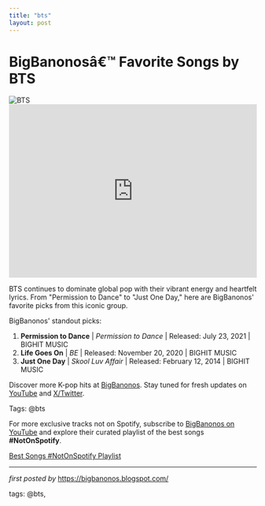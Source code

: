 ```yaml
---
title: "bts"
layout: post
---
```

<!-- Title of the Post -->
<h1 >BigBanonosâ€™ Favorite Songs by BTS</h1> <!-- Featured Image -->
<div > <img src="https://i.scdn.co/image/ab6761610000e5ebd642648235ebf3460d2d1f6a" alt="BTS">
</div> <!-- Spotify Embed -->
<div > <iframe src="https://open.spotify.com/embed/playlist/2HjqNwfhLvNVkWwTFWGnN8?utm_source=generator" width="100%" height="352" frameBorder="0" allowfullscreen="" allow="autoplay; clipboard-write; encrypted-media; fullscreen; picture-in-picture" loading="lazy"></iframe>
</div> <!-- Introductory Text -->
<p >BTS continues to dominate global pop with their vibrant energy and heartfelt lyrics. From "Permission to Dance" to "Just One Day," here are BigBanonos' favorite picks from this iconic group.</p> <!-- Song Highlights -->
<div > <p>BigBanonos' standout picks:</p> <ol> <li><strong>Permission to Dance</strong> | <em>Permission to Dance</em> | Released: July 23, 2021 | BIGHIT MUSIC</li> <li><strong>Life Goes On</strong> | <em>BE</em> | Released: November 20, 2020 | BIGHIT MUSIC</li> <li><strong>Just One Day</strong> | <em>Skool Luv Affair</em> | Released: February 12, 2014 | BIGHIT MUSIC</li> </ol>
</div> <!-- Footer Links -->
<div > <p>Discover more K-pop hits at <a href="https://bigbanonos.blogspot.com/" target="_blank">BigBanonos</a>. Stay tuned for fresh updates on <a href="https://www.youtube.com/@BigBanonos" target="_blank">YouTube</a> and <a href="https://x.com/bigbanonos" target="_blank">X/Twitter</a>.</p>
</div> <!-- Tags -->
<p >Tags: @bts</p>


<!--Subscribe and Playlist Links-->
<div>
    <p>For more exclusive tracks not on Spotify, subscribe to <a href="https://www.youtube.com/@BigBanonos" target="_blank">BigBanonos on YouTube</a> and explore their curated playlist of the best songs <strong>#NotOnSpotify</strong>.</p>
    <p><a href="https://www.youtube.com/playlist?list=PLtuNtuTatqI0kFahUCbtbfenC_ET5O_tr" target="_blank">Best Songs #NotOnSpotify Playlist<br /></a></p></div>

<hr />

<p><em>first posted by</em> <a href="https://bigbanonos.blogspot.com/" rel="noopener" target="_new">https://bigbanonos.blogspot.com/</a></p>

<p>tags: @bts,</p>
